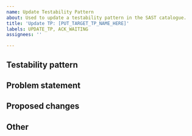 ```yaml
---
name: Update Testability Pattern
about: Used to update a testability pattern in the SAST catalogue.
title: 'Update TP: [PUT_TARGET_TP_NAME_HERE]'
labels: UPDATE_TP, ACK_WAITING
assignees: ''

---
```


<!--- Please complete the sections below -->


## Testability pattern
<!--- Which testability pattern you would like to update? -->



## Problem statement
<!--- What's the problem with the aforementioned pattern -->



## Proposed changes
<!--- How would you fixed the suggested problem? -->


## Other
<!--- Any other points? -->



<!-- Thank you again for your contribution -->
